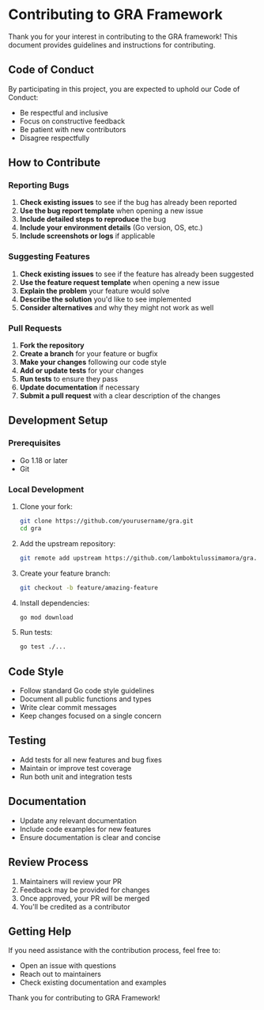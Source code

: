 # Contributing to GRA Framework

Thank you for your interest in contributing to the GRA framework! This document provides guidelines and instructions for contributing.

## Code of Conduct

By participating in this project, you are expected to uphold our Code of Conduct:

- Be respectful and inclusive
- Focus on constructive feedback
- Be patient with new contributors
- Disagree respectfully

## How to Contribute

### Reporting Bugs

1. **Check existing issues** to see if the bug has already been reported
2. **Use the bug report template** when opening a new issue
3. **Include detailed steps to reproduce** the bug
4. **Include your environment details** (Go version, OS, etc.)
5. **Include screenshots or logs** if applicable

### Suggesting Features

1. **Check existing issues** to see if the feature has already been suggested
2. **Use the feature request template** when opening a new issue
3. **Explain the problem** your feature would solve
4. **Describe the solution** you'd like to see implemented
5. **Consider alternatives** and why they might not work as well

### Pull Requests

1. **Fork the repository**
2. **Create a branch** for your feature or bugfix
3. **Make your changes** following our code style
4. **Add or update tests** for your changes
5. **Run tests** to ensure they pass
6. **Update documentation** if necessary
7. **Submit a pull request** with a clear description of the changes

## Development Setup

### Prerequisites

- Go 1.18 or later
- Git

### Local Development

1. Clone your fork:
   ```bash
   git clone https://github.com/yourusername/gra.git
   cd gra
   ```

2. Add the upstream repository:
   ```bash
   git remote add upstream https://github.com/lamboktulussimamora/gra.git
   ```

3. Create your feature branch:
   ```bash
   git checkout -b feature/amazing-feature
   ```

4. Install dependencies:
   ```bash
   go mod download
   ```

5. Run tests:
   ```bash
   go test ./...
   ```

## Code Style

- Follow standard Go code style guidelines
- Document all public functions and types
- Write clear commit messages
- Keep changes focused on a single concern

## Testing

- Add tests for all new features and bug fixes
- Maintain or improve test coverage
- Run both unit and integration tests

## Documentation

- Update any relevant documentation
- Include code examples for new features
- Ensure documentation is clear and concise

## Review Process

1. Maintainers will review your PR
2. Feedback may be provided for changes
3. Once approved, your PR will be merged
4. You'll be credited as a contributor

## Getting Help

If you need assistance with the contribution process, feel free to:

- Open an issue with questions
- Reach out to maintainers
- Check existing documentation and examples

Thank you for contributing to GRA Framework!
